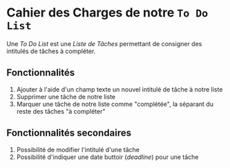 # Cahier des Charges de notre `To Do List`

Une _To Do List_ est une _Liste de Tâches_ permettant de consigner des intitulés de tâches à compléter.

## Fonctionnalités

1. Ajouter à l'aide d'un champ texte un nouvel intitulé de tâche à notre liste
2. Supprimer une tâche de notre liste
3. Marquer une tâche de notre liste comme "complétée", la séparant du reste des tâches "à compléter"

## Fonctionnalités secondaires

1. Possibilité de modifier l'intitulé d'une tâche
2. Possibilité d'indiquer une date buttoir (_deadline_) pour une tâche
